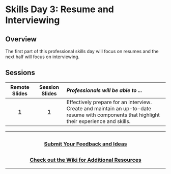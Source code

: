 # Skills Day 3: Resume and Interviewing

## Overview

The first part of this professional skills day will focus on resumes and the next half will focus on interviewing.

## Sessions

|Remote Slides|                                                       Session Slides                                                       | _Professionals will be able to ..._                                                                                                           |
|:----:| :------------------------------------------------------------------------------------------------------------------------: | :-------------------------------------------------------------------------------------------------------------------------------------------- |
|[**1**](https://docs.google.com/presentation/d/1hiV9eH2IsFZOx5uGmy3Htk0_Mrt0ESNL59Numq1seFQ/edit#slide=id.g8a202dd44c_0_0)| [**1**](https://docs.google.com/presentation/d/1caq7ZivpL8F-ufvaD_R5O9v_AuenAxaPI57tJutOu3E/edit#slide=id.g8a202dd44c_0_0) | Effectively prepare for an interview.<br>Create and maintain an up-to-date resume with components that highlight their experience and skills. |

---

## <h3 align="center"><a href="https://forms.gle/vyAD1HFwXHZMRXrr9">Submit Your Feedback and Ideas</a></h3>

## <h3 align="center"><a href="https://github.com/itscodenation/curriculum-20-21/wiki">Check out the Wiki for Additional Resources</a></h3>

---
